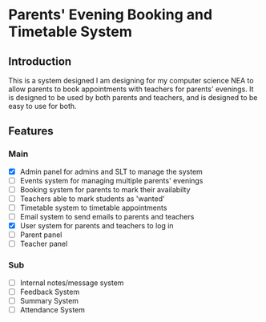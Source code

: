 # Parents' Evening Booking and Timetable System

## Introduction

This is a system designed I am designing for my computer science NEA to allow parents to book appointments with teachers for parents' evenings. It is designed to be used by both parents and teachers, and is designed to be easy to use for both.

## Features

### Main

- [x] Admin panel for admins and SLT to manage the system
- [ ] Events system for managing multiple parents' evenings
- [ ] Booking system for parents to mark their availabilty
- [ ] Teachers able to mark students as 'wanted'
- [ ] Timetable system to timetable appointments
- [ ] Email system to send emails to parents and teachers
- [x] User system for parents and teachers to log in
- [ ] Parent panel
- [ ] Teacher panel

### Sub

- [ ] Internal notes/message system
- [ ] Feedback System
- [ ] Summary System
- [ ] Attendance System
